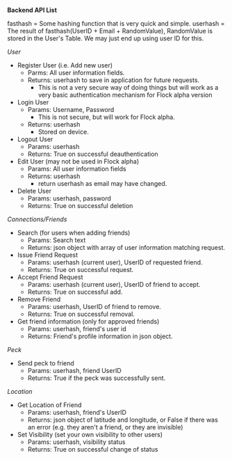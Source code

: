 **Backend API List**

fasthash = Some hashing function that is very quick and simple.
userhash = The result of fasthash(UserID + Email + RandomValue), RandomValue is stored in the User's Table. We may just end up using user ID for this.

*User*

 - Register User (i.e. Add new user)
     - Parms: All user information fields.
     - Returns: userhash to save in application for future requests.
         - This is not a very secure way of doing things but will work as a very basic authentication mechanism for Flock alpha version
 - Login User
     - Params: Username, Password
         - This is not secure, but will work for Flock alpha.
     - Returns: userhash
         - Stored on device.
 - Logout User
     - Params: userhash
     - Returns: True on successful deauthentication
 - Edit User (may not be used in Flock alpha)
     - Params: All user information fields
     - Returns: userhash
         - return userhash as email may have changed.
 - Delete User
     - Params: userhash, password
     - Returns: True on successful deletion
          
*Connections/Friends*

 - Search (for users when adding friends)
     - Params: Search text
     - Returns: json object with array of user information matching request.
 - Issue Friend Request
     - Params: userhash (current user), UserID of requested friend.
     - Returns: True on successful request.
 - Accept Friend Request
     - Params: userhash (current user), UserID of friend to accept.
     - Returns: True on successful add.
 - Remove Friend
     - Params: userhash, UserID of friend to remove.
     - Returns: True on successful removal.
 - Get friend information (only for approved friends)
     - Params: userhash, friend's user id
     - Returns: Friend's profile information in json object.

*Peck*

 - Send peck to friend
     - Params: userhash, friend UserID
     - Returns: True if the peck was successfully sent.
     
*Location*

 - Get Location of Friend
     - Params: userhash, friend's UserID
     - Returns: json object of latitude and longitude, or False if there was an error (e.g. they aren't a friend, or they are invisible)
 - Set Visibility (set your own visibility to other users)
     - Params: userhash, visibility status
     - Returns: True on successful change of status
     
